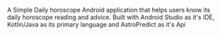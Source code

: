 A Simple Daily horoscope Android application that helps users know its daily horoscope reading and advice. Built with Android Studio as it's IDE, Kotlin/Java as its primary language and AstroPredict as it's Api
